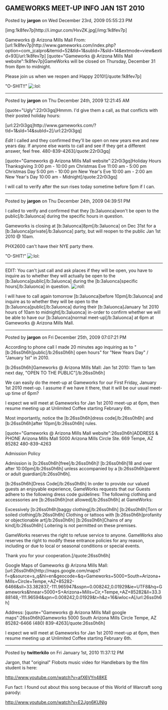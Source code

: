 ## GAMEWORKS MEET-UP INFO JAN 1ST 2010
Posted by **jargon** on Wed December 23rd, 2009 05:55:23 PM

[img:1k8fev7p]http&#58;//i&#46;imgur&#46;com/HxvZK&#46;jpg[/img:1k8fev7p]

Gameworks @ Arizona Mills Mall
From: [url:1k8fev7p]http&#58;//www&#46;gameworks&#46;com/index&#46;php?option=com_jcalpro&amp;itemid=52&amp;tId=1&amp;subId=7&amp;sId=14&amp;extmode=view&amp;extid=93[/url:1k8fev7p]
[quote=&quot;Gameworks @ Arizona Mills Mall website&quot;:1k8fev7p]GameWorks will be closed on Thursday, December 31 from 8pm to midnight.

Please join us when we reopen and Happy 2010![/quote:1k8fev7p]

&quot;O-SHIT!!&quot; <!-- s:lol: --><img src="{SMILIES_PATH}/icon_lol.gif" alt=":lol:" title="Laughing" /><!-- s:lol: -->

--------------------------------------------------------------------------------

Posted by **jargon** on Thu December 24th, 2009 12:21:45 AM

[quote=&quot;Ugly&quot;:22r0i3gq]Hmmm. I'd give them a call, as that conflicts with their posted holiday hours:

[url:22r0i3gq]http&#58;//www&#46;gameworks&#46;com/?tId=1&amp;sId=14&amp;subId=2[/url:22r0i3gq]

*Edit*
I called and they confirmed they'll be open on new years eve and new years day. If anyone else wants to call and see if they get a different answer, feel free. 480-839-4263[/quote:22r0i3gq]

[quote=&quot;Gameworks @ Arizona Mills Mall website&quot;:22r0i3gq]Holiday Hours
Thanksgiving 3:00 pm - 10:00 pm
Christmas Eve 11:00 am - 5:00 pm
Christmas Day 5:00 pm - 10:00 pm
New Year's Eve 10:00 am - 2:00 am
New Year's Day 10:00 am - Midnight[/quote:22r0i3gq]

I will call to verify after the sun rises today sometime before 5pm if I can.

--------------------------------------------------------------------------------

Posted by **jargon** on Thu December 24th, 2009 04:39:51 PM

I called to verify and confirmed that they [b:3aluonca]won't be open to the public[/b:3aluonca] during the specific hours in question.

Gameworks is closing at [b:3aluonca]8pm[/b:3aluonca] on Dec 31st for a [b:3aluonca]private[/b:3aluonca] party, but will reopen to the public Jan 1st 2010 @ 10am.

PHX2600 can't have their NYE party there.

&quot;O-SHIT!&quot; <!-- s:lol: --><img src="{SMILIES_PATH}/icon_lol.gif" alt=":lol:" title="Laughing" /><!-- s:lol: -->
___
EDIT:
You can't just call and ask places if they will be open, you have to inquire as to whether they will actually be open to the [b:3aluonca]public[/b:3aluonca] during the [b:3aluonca]specific hours[/b:3aluonca] in question. <!-- s:roll: --><img src="{SMILIES_PATH}/icon_rolleyes.gif" alt=":roll:" title="Rolling Eyes" /><!-- s:roll: -->

I will have to call again tomorrow [b:3aluonca]before 10pm[/b:3aluonca] and inquire as to whether they will be open to the [b:3aluonca]public[/b:3aluonca] during their [b:3aluonca]January 1st 2010 hours of 10am to midnight[/b:3aluonca] in-order to confirm whether we will be able to have our [b:3aluonca]normal meet-up[/b:3aluonca] at 6pm at Gameworks @ Arizona Mills Mall.

--------------------------------------------------------------------------------

Posted by **jargon** on Fri December 25th, 2009 07:07:21 PM

According to phone call I made 20 minutes ago inquiring as to &quot;[b:26ss0h6h]public[/b:26ss0h6h] open hours&quot; for &quot;New Years Day&quot; / &quot;January 1st&quot; in 2010.

[b:26ss0h6h]Gameworks @ Arizona Mills Mall:
Jan 1st 2010: 11am to 1am next day, &quot;OPEN TO THE PUBLIC&quot;[/b:26ss0h6h]

We can easily do the meet-up at Gameworks for our First Friday, January 1st 2010 meet-up.
I assume if we have it there, that it will be our usual meet-up time of 6pm?

I expect we will meet at Gameworks for Jan 1st 2010 meet-up at 6pm, then resume meeting up at Unlimited Coffee starting February 6th.

Most importantly, notice the [b:26ss0h6h]dress code[/b:26ss0h6h] and [b:26ss0h6h]after 10pm[/b:26ss0h6h] rules.

[quote=&quot;Gameworks @ Arizona Mills Mall website&quot;:26ss0h6h]ADDRESS &amp; PHONE
Arizona Mills Mall
5000 Arizona Mills Circle Ste. 669
Tempe, AZ 85282
480-839-4263 

Admission Policy

Admission is [b:26ss0h6h]free[/b:26ss0h6h]!
[b:26ss0h6h]18 and over after 10:00pm[/b:26ss0h6h] unless accompanied by a [b:26ss0h6h]parent or adult guardian[/b:26ss0h6h].

[b:26ss0h6h]Dress Code[/b:26ss0h6h]
In order to provide our valued guests an enjoyable experience, GameWorks requests that our Guests adhere to the following dress code guidelines:
The following clothing and accessories are [b:26ss0h6h]not allowed[/b:26ss0h6h] at GameWorks:

Excessively [b:26ss0h6h]baggy clothing[/b:26ss0h6h]
[b:26ss0h6h]Torn or soiled clothing[/b:26ss0h6h]
Clothing or tattoos with [b:26ss0h6h]profanity or objectionable art[/b:26ss0h6h]
[b:26ss0h6h]Chains of any kind[/b:26ss0h6h]
Loitering is not permitted on these premises.

GameWorks reserves the right to refuse service to anyone. GameWorks also reserves the right to modify these entrance policies for any reason, including or due to local or seasonal conditions or special events.

Thank you for your cooperation.[/quote:26ss0h6h]

Google Maps of Gameworks @ Arizona Mills Mall:
[url:26ss0h6h]http&#58;//maps&#46;google&#46;com/maps?f=q&amp;source=s_q&amp;hl=en&amp;geocode=&amp;q=Gameworks+5000+South+Arizona+Mills+Circle+Tempe,+AZ+85282-6466&amp;sll=33&#46;382837,-111&#46;965947&amp;sspn=0&#46;008242,0&#46;01929&amp;ie=UTF8&amp;hq=Gameworks&amp;hnear=5000+S+Arizona+Mills+Cir,+Tempe,+AZ+85282&amp;ll=33&#46;388148,-111&#46;96594&amp;spn=0&#46;008242,0&#46;01929&amp;t=h&amp;z=16&amp;iwloc=A[/url:26ss0h6h]

Address:
[quote=&quot;Gameworks @ Arizona Mills Mall google maps&quot;:26ss0h6h]Gameworks
5000 South Arizona Mills Circle
Tempe, AZ 85282-6466
(480) 839-4263[/quote:26ss0h6h]

I expect we will meet at Gameworks for Jan 1st 2010 meet-up at 6pm, then resume meeting up at Unlimited Coffee starting February 6th.

--------------------------------------------------------------------------------

Posted by **twitterkilo** on Fri January 1st, 2010 11:37:12 PM

Jargon, that &quot;original&quot; Flobots music video for Handlebars by the film student is here:

<!-- m --><a class="postlink" href="http://www.youtube.com/watch?v=afX6VYn48KE">http://www.youtube.com/watch?v=afX6VYn48KE</a><!-- m -->

Fun fact: I found out about this song because of this World of Warcraft song parody:

<!-- m --><a class="postlink" href="http://www.youtube.com/watch?v=E2Jgn6KUNlg">http://www.youtube.com/watch?v=E2Jgn6KUNlg</a><!-- m -->

